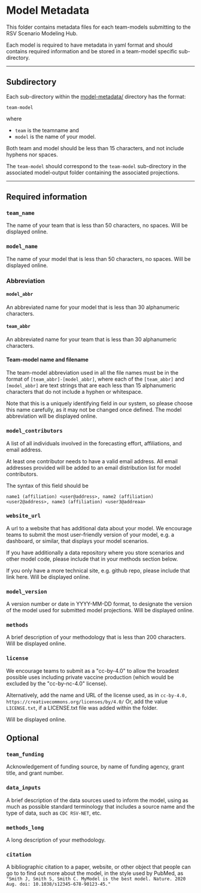 # Model Metadata

This folder contains metadata files for each team-models submitting to the 
RSV Scenario Modeling Hub. 

Each model is required to have metadata in yaml format and should contains
required information and be stored in a team-model specific sub-directory.

----

## Subdirectory

Each sub-directory within the [model-metadata/](./) directory has the
format:

    team-model
    
where 

- `team` is the teamname and 
- `model` is the name of your model. 

Both team and model should be less than 15 characters, and not include
hyphens nor spaces.

The `team-model` should correspond to the `team-model` sub-directory in the
associated model-output folder containing the associated projections. 

----

## Required information

### `team_name`

The name of your team that is less than 50 characters, no spaces. 
Will be displayed online.

### `model_name`

The name of your model that is less than 50 characters, no spaces.
Will be displayed online.

### Abbreviation

#### `model_abbr`

An abbreviated name for your model that is less than 30 alphanumeric characters. 

#### `team_abbr`

An abbreviated name for your team that is less than 30 alphanumeric characters. 

#### Team-model name and filename

The team-model abbreviation used in all the file names must be in the 
format of `[team_abbr]-[model_abbr]`, where each of the `[team_abbr]` and 
`[model_abbr]` are text strings that are each less than 15 alphanumeric
characters that do not include a hyphen or whitespace.

Note that this is a uniquely identifying field in our system, so please choose 
this name carefully, as it may not be changed once defined. The model 
abbreviation will be displayed online.

### `model_contributors`

A list of all individuals involved in the forecasting effort,
affiliations, and email address. 

At least one contributor needs to have a valid email address. All email 
addresses provided will be added to an email distribution list for model 
contributors.

The syntax of this field should be

    name1 (affiliation) <user@address>, name2 (affiliation) <user2@address>, name3 (affiliation) <user3@addreaa>

### `website_url`

A url to a website that has additional data about your model.
We encourage teams to submit the most user-friendly version of your 
model, e.g. a dashboard, or similar, that displays your model scenarios.

If you have additionally a data repository where you store scenarios and other
model code, please include that in your methods section below.

If you only have a more technical site, e.g. github repo, please include that 
link here. Will be displayed online.

### `model_version`

A version number or date in YYYY-MM-DD format, to designate the version of 
the model used for submitted model projections. 
Will be displayed online.

### `methods`

A brief description of your methodology that is less than 200 characters. 
Will be displayed online.

### `license`

We encourage teams to submit as a "cc-by-4.0" to allow the broadest possible 
uses including private vaccine production
(which would be excluded by the "cc-by-nc-4.0" license).

Alternatively, add the name and URL of the license used, as in `cc-by-4.0, https://creativecommons.org/licenses/by/4.0/`
Or, add the value `LICENSE.txt`, if a LICENSE.txt file was added within the folder.

Will be displayed online.

## Optional

### `team_funding`

Acknowledgement of funding source, by name of funding agency, grant title, 
and grant number.

### `data_inputs`

A brief description of the data sources used to inform the model, using as much 
as possible standard terminology that includes a source name and the type of 
data, such as `CDC RSV-NET`, etc.

### `methods_long`

A long description of your methodology.

### `citation`

A bibliographic citation to a paper, website, or other object that people 
can go to to find out more about the model, in the style used by PubMed, 
as 
`"Smith J, Smith S, Smith C. MyModel is the best model. Nature. 2020 Aug. doi: 10.1038/s12345-678-90123-45."`
